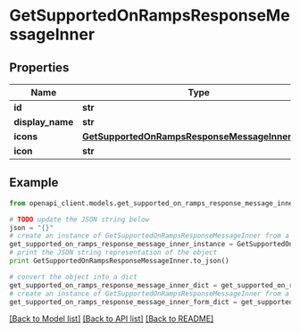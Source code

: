 # GetSupportedOnRampsResponseMessageInner


## Properties
Name | Type | Description | Notes
------------ | ------------- | ------------- | -------------
**id** | **str** |  | 
**display_name** | **str** |  | 
**icons** | [**GetSupportedOnRampsResponseMessageInnerIcons**](GetSupportedOnRampsResponseMessageInnerIcons.md) |  | 
**icon** | **str** |  | 

## Example

```python
from openapi_client.models.get_supported_on_ramps_response_message_inner import GetSupportedOnRampsResponseMessageInner

# TODO update the JSON string below
json = "{}"
# create an instance of GetSupportedOnRampsResponseMessageInner from a JSON string
get_supported_on_ramps_response_message_inner_instance = GetSupportedOnRampsResponseMessageInner.from_json(json)
# print the JSON string representation of the object
print GetSupportedOnRampsResponseMessageInner.to_json()

# convert the object into a dict
get_supported_on_ramps_response_message_inner_dict = get_supported_on_ramps_response_message_inner_instance.to_dict()
# create an instance of GetSupportedOnRampsResponseMessageInner from a dict
get_supported_on_ramps_response_message_inner_form_dict = get_supported_on_ramps_response_message_inner.from_dict(get_supported_on_ramps_response_message_inner_dict)
```
[[Back to Model list]](../README.md#documentation-for-models) [[Back to API list]](../README.md#documentation-for-api-endpoints) [[Back to README]](../README.md)


